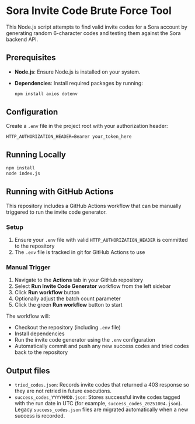 # Sora Invite Code Brute Force Tool

This Node.js script attempts to find valid invite codes for a Sora account by generating random 6-character codes and testing them against the Sora backend API.

## Prerequisites

- **Node.js**: Ensure Node.js is installed on your system.
- **Dependencies**: Install required packages by running:

  ```bash
  npm install axios dotenv
  ```

## Configuration

Create a `.env` file in the project root with your authorization header:

```env
HTTP_AUTHORIZATION_HEADER=Bearer your_token_here
```

## Running Locally

```bash
npm install
node index.js
```

## Running with GitHub Actions

This repository includes a GitHub Actions workflow that can be manually triggered to run the invite code generator.

### Setup

1. Ensure your `.env` file with valid `HTTP_AUTHORIZATION_HEADER` is committed to the repository
2. The `.env` file is tracked in git for GitHub Actions to use

### Manual Trigger

1. Navigate to the **Actions** tab in your GitHub repository
2. Select **Run Invite Code Generator** workflow from the left sidebar
3. Click **Run workflow** button
4. Optionally adjust the batch count parameter
5. Click the green **Run workflow** button to start

The workflow will:
- Checkout the repository (including `.env` file)
- Install dependencies
- Run the invite code generator using the `.env` configuration
- Automatically commit and push any new success codes and tried codes back to the repository

## Output files

- `tried_codes.json`: Records invite codes that returned a 403 response so they are not retried in future executions.
- `success_codes_YYYYMMDD.json`: Stores successful invite codes tagged with the run date in UTC (for example, `success_codes_20251004.json`). Legacy `success_codes.json` files are migrated automatically when a new success is recorded.


